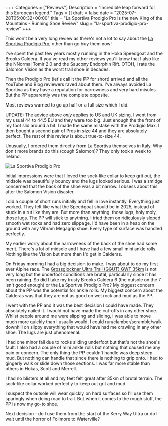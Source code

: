 +++
Categories = ["Reviews"]
Description = "Incredible leap forward for this European legend."
Tags = []
draft = false
date = "2025-07-28T05:00:32+00:00"
title = "La Sportiva Prodigio Pro is the new King of the Mountains - Running Shoe Review"
slug = "la-sportiva-prodigio-pro-review"
+++

This won't be a very long review as there's not a lot to say about the [La Sportiva Prodigio Pro](https://www.lasportiva.com/ie/shoes-trail-running-prodigio-pro-man-zfrs100), other than go buy them now!

I've spent the past few years mostly running in the Hoka Speedgoat and the Brooks Caldera. If you've read my other reviews you'll know that I also like the NNormal Tomir 2.0 and the Saucony Endorphin Rift. OTOH, I rate the Salomon Vision as the worst trail shoe in decades.

Then the Prodigio Pro (let's call it the PP for short) arrived and all the YouTube and Blog reviewers raved about them. I've always avoided La Sportiva as they have a reputation for narrowness and very hard misoles. But the PP apparently was the complete opposite.

Most reviews warned to go up half or a full size which I did.

UPDATE: The advice above *only* applies to US and UK sizing. I went from my usual 44 to 44.5 EU and they were too big. Just enough the the front of my foot slid around a bit. I made the same mistake with the Prodigio Max. I then bought a second pair of Pros in size 44 and they are absolutely perfect. The rest of this review is about true-to-size 44.

Unusually, I ordered them directly from La Sportiva themselves in Italy. Why don't more brands do this (cough Salomon)? They only took a week to Ireland.

![La Sportiva Prodigio Pro](/images/2025/07/la-sportiva-prodigio-pro.jpg)

Initial impressions were that I loved the sock-like collar to keep grit out, the midsole was beautifully bouncy and the lugs looked serious. I was a smidge concerned that the back of the shoe was a bit narrow. I obsess about this after the Salomon Vision disaster.

I did a couple of short runs initially and fell in love instantly. Everything just worked. They felt like what the Speedgoat should be in 2025, instead of stuck in a rut like they are. But more than anything, those lugs, holy moly, those lugs. The PP will stick to anything. I tried them on ridiculously sloped smooth wet rocks and had zero slippage. I'd have been in a heap on the ground with any Vibram Megagrip shoe. Every type of surface was handled perfectly.

My earlier worry about the narrowness of the back of the shoe had some merit. There's a lot of midsole and I have had a few small mini ankle rolls. Nothing like the Vision but more than I'd get in Calderas.

On Friday morning I had a big decision to make. I was about to do my first ever Alpine race.  The [Grossglockner Ultra Trail (GGUT) GWT 35km](https://conoroneill.com/2025/07/27/the-glorious-grossglockner-ggut-gwt-35/) is not very long but the underfoot conditions are brutal, particularly since it has been raining. So did I take my trusty Brooks Caldera 6 (the outsole on the 7 isn't good enough) or the La Sportiva Prodigio Pro? My biggest concern about the PP was the potential for ankle rolls. My biggest concern about the Calderas was that they are not as good on wet rock and mud as the PP.

I went with the PP and it was the best decision I could have made. They absolutely nailed it. I would not have made the cut-offs in any other shoe. Whilst people around me were slipping and sliding, I was able to move much more quickly than I usually would. I could run/clamber/scramble/walk downhill on slippy everything that would have had me crawling in any other shoe. The lugs are just phenomenal.

I had one minor fall due to rocks sliding underfoot but that's not the shoe's fault. I also had a couple of mini ankle rolls but nothing that caused me any pain or concern. The only thing the PP couldn't handle was deep steep mud. But nothing can handle that since there is nothing to grip onto. I had to gingerly walk or slide down those sections. I was far more stable than others in Hokas, Scott and Merrell.

I had no blisters at all and my feet felt great after 35km of brutal terrain. The sock-like collar worked perfectly to keep out grit and mud.

I suspect the outsole will wear quickly on hard surfaces so I'll use them sparingly when doing road to trail. But when it comes to the rough stuff, the PP is now my go-to shoe. 

Next decision - do I use them from the start of the Kerry Way Ultra or do I wait until the horror of Foilmore to Waterville?

<script type="application/ld+json">{
  "@context": "http://schema.org/",
  "@type": "Product",
  "name": "La Sportiva Prodigio Pro",
  "image": "https://conoroneill.com/images/2025/07/la-sportiva-prodigio-pro.jpg",
  "brand": "La Sportiva",
  "aggregateRating": {
    "@type": "AggregateRating",
    "ratingValue": "5",
    "bestRating": "5",
    "worstRating": "0",
    "ratingCount": 1,
    "reviewCount": 1
  },
  "review": [
    {
      "@context": "http://schema.org/",
      "@type": "Review",
      "name": "The new King of the Mountains",
      "reviewBody": "Incredible leap forward for this European legend. The Prodigio Pro is the best trail shoe I've ever worn. The lugs are phenomenal and the midsole is bouncy and comfortable. Perfect for rocky, muddy, wet and dry terrain.",
      "reviewRating": {
        "@type": "Rating",
        "ratingValue": 5,
        "bestRating": "5",
        "worstRating": "0"
      },
      "datePublished": "2025-07-28",
      "author": {
        "@type": "Person",
        "name": "Conor O'Neill"
      },
      "publisher": {
        "@type": "Organization",
        "name": "conoroneill.com"
      }
    }
  ]
}</script>

